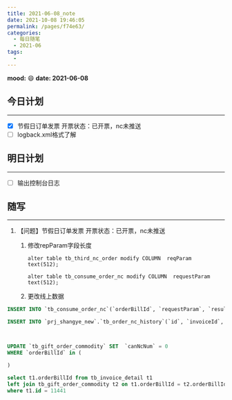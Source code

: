 ```yaml
---
title: 2021-06-08_note
date: 2021-10-08 19:46:05
permalink: /pages/f74e63/
categories:
  - 每日随笔
  - 2021-06
tags:
  - 
---
```

**mood:** :smile:  																		**date: 2021-06-08**  
## 今日计划  
------
- [x] 节假日订单发票 开票状态：已开票，nc未推送
- [ ] logback.xml格式了解
## 明日计划  
------
- [ ]  输出控制台日志
## 随写 
------

1. 【问题】节假日订单发票 开票状态：已开票，nc未推送

   1. 修改repParam字段长度

      ```
      alter table tb_third_nc_order modify COLUMN  reqParam text(512);
      
      alter table tb_consume_order_nc modify COLUMN  requestParam text(512);
      ```

      

   2. 更改线上数据

```sql
INSERT INTO `tb_consume_order_nc`(`orderBillId`, `requestParam`, `resultType`, `resultReason`, `createTime`, `updateTime`) VALUES ('12441', '{}', 0, 'NC同步成功', '2021-06-7 13:40:03', '2021-06-7 13:40:03');

INSERT INTO `prj_shangye_new`.`tb_order_nc_history`(`id`, `invoiceId`, `orderBillId`, `ncType`, `userId`, `userName`, `pushTime`, `resultType`, `resultReason`, `createTime`) VALUES (1225, 12441, '', '0', 1075, '金美钗', '2021-06-07 11:04:55', '0', '推送成功', '2021-06-07 11:04:59');



UPDATE `tb_gift_order_commodity` SET  `canNcNum` = 0
WHERE `orderBillId` in (

)

select t1.orderBillId from tb_invoice_detail t1
left join tb_gift_order_commodity t2 on t1.orderBillId = t2.orderBillId 
where t1.id = 11441
```

